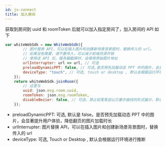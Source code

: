 ```yaml
---
id: js-connect
title: 加入房间
---
```


获取到房间到 uuid 和 roomToken 后就可以加入指定房间了，加入房间的 API 如下

```javascript
var whiteWebSdk = new WhiteWebSdk({
        // 图片替换 API，可以在插入图片和创建新场景背景图时，替换传入的 url。
        // 如果没有需要，请不要传入，可以减少前端资源开销
        // 使用该 API 后，服务器截屏时，会使用原始图片地址
        urlInterrupter: url => url, // 可选
        preloadDynamicPPT: false, // 可选,是否预先加载动态 PPT 中的图片，会显著提升用户体验，降低翻页的图片加载时长
        deviceType: "touch", // 可选, touch or desktop , 默认会根据运行环境进行推断
    });
    return whiteWebSdk.joinRoom({
        // 这里与
        uuid: json.msg.room.uuid,
        roomToken: json.msg.roomToken,
        disableBezier: false, // 可选，禁止铅笔笔迹以贝塞尔曲线的形式展示，默认为 false
    });
```

- preloadDynamicPPT: 可选, 默认是 false。是否预先加载动态 PPT 中的图片，会显著提升用户体验，降低翻页的图片加载时长
- urlInterrupter: 图片替换 API，可以在插入图片和创建新场景背景图时，替换传入的 url
- deviceType: 可选, Touch or Desktop , 默认会根据运行环境进行推断